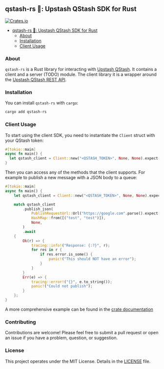 ## qstash-rs 🦀: Upstash QStash SDK for Rust

[![Crates.io](https://img.shields.io/crates/v/qstash-rs)](https://crates.io/crates/qstash-rs)

- [qstash-rs 🦀: Upstash QStash SDK for Rust](#qstash-rs-🦀-upstash-qstash-sdk-for-rust)
  - [About](#about)
  - [Installation](#installation)
  - [Client Usage](#client-usage)

### About

`qstash-rs` is a Rust library for interacting with [Upstash QStash](https://upstash.com/). It contains a client and a server (TODO) module.
The client library it is a wrapper around the [Upstash QStash REST API](https://docs.upstash.com/).

### Installation

You can install `qstash-rs` with `cargo`:

```bash
cargo add qstash-rs
```

### Client Usage

To start using the client SDK, you need to instantiate the `Client` struct with your QStash token:

```rust
#[tokio::main]
async fn main() {
  let qstash_client = Client::new("<QSTASH_TOKEN>", None, None).expect("Could not create client");
}
```

Then you can access any of the methods that the client supports. For example
to publish a new message with a JSON body to a queue:

```rust
#[tokio::main]
async fn main() {
    let qstash_client = Client::new("<QSTASH_TOKEN>", None, None).expect("Could not create client");

    match qstash_client
        .publish_json(
            PublishRequestUrl::Url("https://google.com".parse().expect("Could not parse URL")),
            HashMap::from([("test", "test")]),
            None,
        )
        .await
    {
        Ok(r) => {
            tracing::info!("Response: {:?}", r);
            for res in r {
                if res.error.is_some() {
                    panic!("This should NOT have an error");
                }
            }
        }
        Err(e) => {
            tracing::error!("{}", e.to_string());
            panic!("Could not publish");
        }
    };
}
```

A more comprehensive example can be found in the [crate documentation](https://docs.rs/qstash-rs/latest/qstash_rs/index.html)

### Contributing

Contributions are welcome! Please feel free to submit a pull request or open an issue if you have a problem, question, or suggestion.

### License

This project operates under the MIT License. Details in the [LICENSE](https://github.com/drsh4dow/qstash-rs/blob/main/LICENSE) file.
